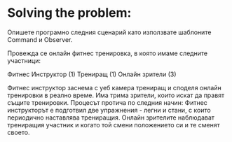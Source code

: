 # Solving the problem: 
Опишете програмно следния сценарий като използвате шаблоните Command и Observer.

Провежда се онлайн фитнес тренировка, в която имаме следните участници:

Фитнес Инструктор (1)
Трениращ (1)
Онлайн зрители (3)

Фитнес инструктор заснема с уеб камера трениращ и споделя онлайн тренировки в реално време. Има трима зрители, които искат да правят същите тренировки.
Процесът протича по следния начин:
Фитнес инструкторът е подготвил две упражнения - легни и стани, с които периодично наставлява трениращия.
Онлайн зрителите наблюдават трениращия участник и когато той смени положението си и те сменят своето.
